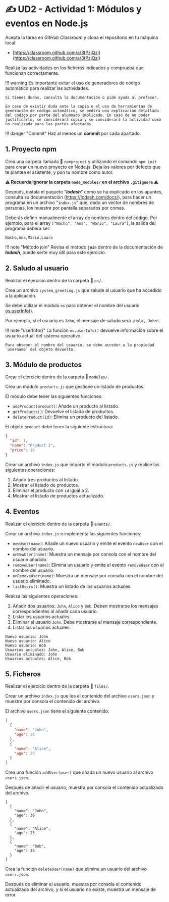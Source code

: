 # ✍️ UD2 - Actividad 1: Módulos y eventos en Node.js

Acepta la tarea en _GitHub Classroom_ y clona el repositorio en tu máquina local.

- [https://classroom.github.com/a/3tPzjQzi](https://classroom.github.com/a/3tPzjQzi)

Realiza las actividades en los ficheros indicados y comprueba que funcionan correctamente.

!!! warning
    Es importante evitar el uso de generadores de código automático para realizar las actividades.

    Si tienes dudas, consulta la documentación o pide ayuda al profesor.

    En caso de existir duda ante la copia o el uso de herramientas de generación de código automático, se pedirá una explicación detallada del código por parte del alumnado implicado. En caso de no poder justificarlo, se considerará copia y se considerará la actividad como no realizada para las partes afectadas.

!!! danger "Commit"
    Haz al menos un **commit** por cada apartado.

## 1. Proyecto npm

Crea una carpeta llamada 📂 `npmproject` y utilizando el comando `npm init` para crear un nuevo proyecto en Node.js. Deja los valores por defecto que te plantea el asistente, y pon tu nombre como autor.

**⚠️ Recuerda ignorar la carpeta `node_modules/` en el archivo `.gitignore` ⚠️**

Después, instala el paquete "_**lodash**_" como se ha explicado en los apuntes, consulta su documentación (https://lodash.com/docs/), para hacer un programa en un archivo "`index.js`" que, dado un vector de nombres de personas, los muestre por pantalla separados por comas.

Deberás definir manualmente el array de nombres dentro del código. Por ejemplo, para el array `["Nacho", "Ana", "Mario", "Laura"]`, la salida del programa deberá ser:

```plaintext
Nacho,Ana,Mario,Laura
```

!!! note "Método join"
    Revisa el método **`join`** dentro de la documentación de _**lodash**_, puede serte muy útil para este ejercicio.


## 2. Saludo al usuario

Realizar el ejercicio dentro de la carpeta 📂 `os/`.

Crea un archivo `system_greeting.js` que salude al usuario que ha accedido a la aplicación.

Se debe utilizar el módulo `os` para obtener el nombre del usuario [os.userInfo()](https://nodejs.org/api/os.html#os_os_userinfo_options).

Por ejemplo, si el usuario es `John`, el mensaje de saludo será `¡Hola, John!`.

!!! note "userInfo()"
    La función `os.userInfo()` devuelve información sobre el usuario actual del sistema operativo.

    Para obtener el nombre del usuario, se debe acceder a la propiedad `username` del objeto devuelto.

## 3. Módulo de productos

Crear el ejercicio dentro de la carpeta 📂 `modules/`.

Crea un módulo `products.js` que gestione un listado de productos.

El módulo debe tener las siguientes funciones:

- `addProduct(product)`: Añade un producto al listado.
- `getProducts()`: Devuelve el listado de productos.
- `deleteProduct(id)`: Elimina un producto del listado.

El objeto `product` debe tener la siguiente estructura:

```json
{
  "id": 1,
  "name": "Product 1",
  "price": 10
}
```

Crear un archivo `index.js` que importe el módulo `products.js` y realice las siguientes operaciones:

1. Añadir tres productos al listado.
2. Mostrar el listado de productos.
3. Eliminar el producto con `id` igual a 2.
4. Mostrar el listado de productos actualizado.

## 4. Eventos

Realizar el ejercicio dentro de la carpeta 📂 `events/`.

Crear un archivo `index.js` e implementa las siguientes funciones:

- `newUser(name)`: Añade un nuevo usuario y emite el evento `newUser` con el nombre del usuario.
- `onNewUser(name)`: Muestra un mensaje por consola con el nombre del usuario añadido.
- `removeUser(name)`: Elimina un usuario y emite el evento `removeUser` con el nombre del usuario.
- `onRemoveUser(name)`: Muestra un mensaje por consola con el nombre del usuario eliminado.
- `listUsers()`: Muestra un listado de los usuarios actuales.

Realiza las siguientes operaciones:

1. Añadir dos usuarios: `John`, `Alice` y `Bob`. Deben mostrarse los mensajes correspondientes al añadir cada usuario.
2. Listar los usuarios actuales.
3. Eliminar el usuario `John`. Debe mostrarse el mensaje correspondiente.
4. Listar los usuarios actuales.

```plaintext title="Salida esperada"
Nuevo usuario: John
Nuevo usuario: Alice
Nuevo usuario: Bob
Usuarios actuales: John, Alice, Bob
Usuario eliminado: John
Usuarios actuales: Alice, Bob
```

## 5. Ficheros

Realizar el ejercicio dentro de la carpeta 📂 `files/`.

Crear un archivo `index.js` que lea el contenido del archivo `users.json` y muestre por consola el contenido del archivo.

El archivo `users.json` tiene el siguiente contenido:

```json
[
  {
    "name": "John",
    "age": 30
  },
  {
    "name": "Alice",
    "age": 25
  }
]
```

Crea una función `addUser(user)` que añada un nuevo usuario al archivo `users.json`.

Después de añadir el usuario, muestra por consola el contenido actualizado del archivo.

```plaintext title="Salida esperada"
[
  {
    "name": "John",
    "age": 30
  },
  {
    "name": "Alice",
    "age": 25
  },
  {
    "name": "Bob",
    "age": 35
  }
]
```

Crea la función `deleteUser(name)` que elimine un usuario del archivo `users.json`.

Después de eliminar el usuario, muestra por consola el contenido actualizado del archivo, y si el usuario no existe, muestra un mensaje de error.
